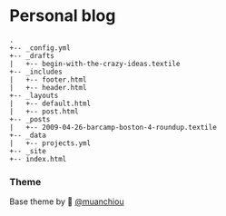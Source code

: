 # Personal blog
```
.
+-- _config.yml
+-- _drafts
|   +-- begin-with-the-crazy-ideas.textile
+-- _includes
|   +-- footer.html
|   +-- header.html
+-- _layouts
|   +-- default.html
|   +-- post.html
+-- _posts
|   +-- 2009-04-26-barcamp-boston-4-roundup.textile
+-- _data
|   +-- projects.yml
+-- _site
+-- index.html
```
### Theme
Base theme by :wave: [@muanchiou](http://twitter.com/muanchiou)
